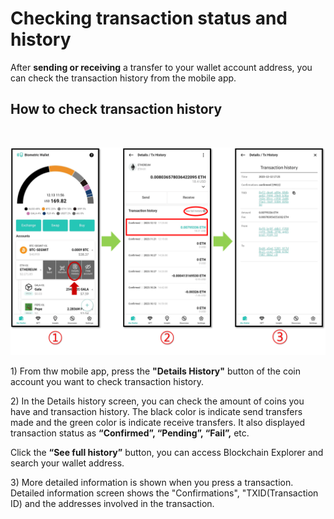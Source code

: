 # Checking transaction status and history

After **sending or receiving** a transfer to your wallet account address, you can check the transaction history from the mobile app.

## How to check transaction history

<div align="left">

<figure><img src="../.gitbook/assets/History-eng.gif" alt="" width="300"><figcaption></figcaption></figure>

</div>

![](../.gitbook/assets/거래내역-eng.png)

1\) From thw mobile app, press the **"Details History"** button of the coin account you want to check transaction history.

2\) In the Details history screen, you can check the amount of coins you have and transaction history. The black color is indicate send transfers made and the green color is indicate receive transfers. It also displayed transaction status as **“Confirmed”, “Pending”, “Fail”,** etc.

Click the **“See full history”** button, you can access Blockchain Explorer and search your wallet address.

3\) More detailed information is shown when you press a transaction. Detailed information screen shows the "Confirmations", "TXID(Transaction ID) and the addresses involved in the transaction.
